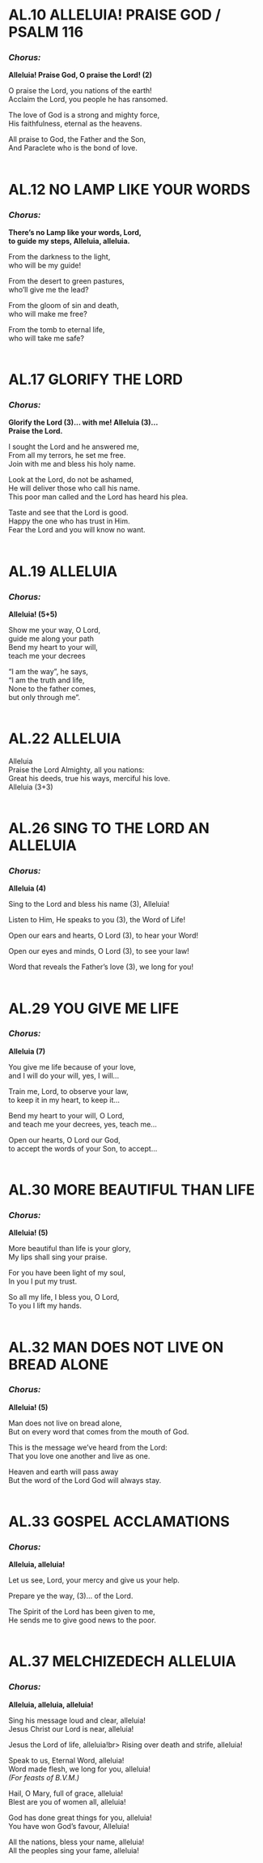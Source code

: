 # AL.10 <span> ALLELUIA! PRAISE GOD / PSALM 116<br> 	
### ***Chorus:*** <br>
**Alleluia! Praise God, O praise the Lord! (2)**<br>

O praise the Lord, you nations of the earth!<br>
Acclaim the Lord, you people he has ransomed.<br>

The love of God is a strong and mighty force,<br>
His faithfulness, eternal as the heavens.<br>

All praise to God, the Father and the Son,<br>
And Paraclete who is the bond of love.<br>
<br>
# AL.12 <span> NO LAMP LIKE YOUR WORDS<br>
### ***Chorus:*** <br>
**There’s no Lamp like your words, Lord,<br>
to guide my steps, Alleluia, alleluia.**<br>

From the darkness to the light,<br>
who will be my guide!<br>        
            
From the desert to green pastures,<br>
who’ll give me the lead?<br>

From the gloom of sin and death,<br>
who will make me free?<br>

From the tomb to eternal life,<br>
who will take me safe?<br>
<br>
# AL.17 <span> GLORIFY THE LORD<br>
### ***Chorus:*** <br>
**Glorify the Lord (3)... with me! Alleluia (3)...<br>
Praise the Lord.**<br>

I sought the Lord and he answered me,<br>
From all my terrors, he set me free.<br>
Join with me and bless his holy name.<br>

Look at the Lord, do not be ashamed,<br>
He will deliver those who call his name.<br>
This poor man called and the Lord has heard his plea.<br>

Taste and see that the Lord is good.<br>
Happy the one who has trust in Him.<br>
Fear the Lord and you will know no want.<br>
<br>
# AL.19 <span> ALLELUIA<br>
### ***Chorus:*** <br>
**Alleluia! (5+5)**<br>

Show me your way, O Lord,<br>
guide me along your path<br>
Bend my heart to your will,<br>
teach me your decrees<br>

“I am the way”, he says,<br>
“I am the truth and life,<br>
None to the father comes,<br>
but only through me”.<br>
<br>
# AL.22 <span> ALLELUIA<br>
Alleluia<br>
Praise the Lord Almighty, all you nations:<br>
Great his deeds, true his ways, merciful his love.<br>
Alleluia (3+3)<br>
<br>
# AL.26<span> SING TO THE LORD AN ALLELUIA<br>
### ***Chorus:*** <br>
**Alleluia (4)**<br>

Sing to the Lord and bless his name (3), Alleluia!<br>

Listen to Him, He speaks to you (3), the Word of Life!<br>

Open our ears and hearts, O Lord (3), to hear your Word!<br>

Open our eyes and minds, O Lord (3), to see your law!<br>

Word that reveals the Father’s love (3), we long for you!<br>
<br>
# AL.29<span> YOU GIVE ME LIFE<br>
### ***Chorus:*** <br>
**Alleluia (7)**<br>

You give me life because of your love,<br>
and I will do your will, yes, I will...<br>

Train me, Lord, to observe your law,<br>
to keep it in my heart, to keep it...<br>

Bend my heart to your will, O Lord,<br>
and teach me your decrees, yes, teach me...<br>

Open our hearts, O Lord our God,<br>
to accept the words of your Son, to accept...<br>
<br>
# AL.30 <span> MORE BEAUTIFUL THAN LIFE<br>
### ***Chorus:*** <br>
**Alleluia! (5)**<br>

More beautiful than life is your glory,<br>
My lips shall sing your praise.<br>

For you have been light of my soul,<br>
In you I put my trust.<br>

So all my life, I bless you, O Lord,<br>
To you I lift my hands.<br>
<br>
# AL.32 <span> MAN DOES NOT LIVE ON BREAD ALONE<br>
### ***Chorus:*** <br>
**Alleluia! (5)**<br>

Man does not live on bread alone,<br>
But on every word that comes from the mouth of God.<br>

This is the message we’ve heard from the Lord:<br>
That you love one another and live as one.<br>

Heaven and earth will pass away<br>
But the word of the Lord God will always stay.<br>
<br>
# AL.33 <span> GOSPEL ACCLAMATIONS<br>
### ***Chorus:*** <br>
**Alleluia, alleluia!**<br>

Let us see, Lord, your mercy and give us your help.<br>

Prepare ye the way, (3)... of the Lord.<br>

The Spirit of the Lord has been given to me,<br>
He sends me to give good news to the poor.<br>
<br>
# AL.37 <span> MELCHIZEDECH ALLELUIA<br>
### ***Chorus:*** <br>
**Alleluia, alleluia, alleluia!**<br>

Sing his message loud and clear, alleluia!<br>
Jesus Christ our Lord is near, alleluia!<br>

Jesus the Lord of life, alleluia!br>
Rising over death and strife, alleluia!<br>

Speak to us, Eternal Word, alleluia!<br>
Word made flesh, we long for you, alleluia!<br>
*(For feasts of B.V.M.)*<br>

Hail, O Mary, full of grace, alleluia!<br>
Blest are you of women all, alleluia!<br>

God has done great things for you, alleluia!<br>
You have won God’s favour, Alleluia!<br>

All the nations, bless your name, alleluia!<br>
All the peoples sing your fame, alleluia!
